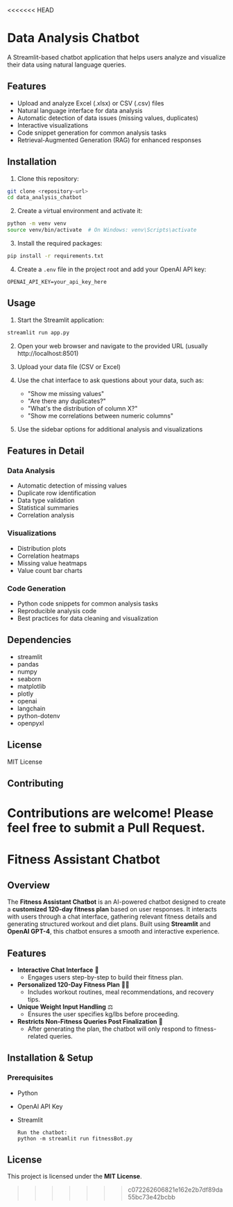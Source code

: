 <<<<<<< HEAD
# Data Analysis Chatbot

A Streamlit-based chatbot application that helps users analyze and visualize their data using natural language queries.

## Features

- Upload and analyze Excel (.xlsx) or CSV (.csv) files
- Natural language interface for data analysis
- Automatic detection of data issues (missing values, duplicates)
- Interactive visualizations
- Code snippet generation for common analysis tasks
- Retrieval-Augmented Generation (RAG) for enhanced responses

## Installation

1. Clone this repository:
```bash
git clone <repository-url>
cd data_analysis_chatbot
```

2. Create a virtual environment and activate it:
```bash
python -m venv venv
source venv/bin/activate  # On Windows: venv\Scripts\activate
```

3. Install the required packages:
```bash
pip install -r requirements.txt
```

4. Create a `.env` file in the project root and add your OpenAI API key:
```
OPENAI_API_KEY=your_api_key_here
```

## Usage

1. Start the Streamlit application:
```bash
streamlit run app.py
```

2. Open your web browser and navigate to the provided URL (usually http://localhost:8501)

3. Upload your data file (CSV or Excel)

4. Use the chat interface to ask questions about your data, such as:
   - "Show me missing values"
   - "Are there any duplicates?"
   - "What's the distribution of column X?"
   - "Show me correlations between numeric columns"

5. Use the sidebar options for additional analysis and visualizations

## Features in Detail

### Data Analysis
- Automatic detection of missing values
- Duplicate row identification
- Data type validation
- Statistical summaries
- Correlation analysis

### Visualizations
- Distribution plots
- Correlation heatmaps
- Missing value heatmaps
- Value count bar charts

### Code Generation
- Python code snippets for common analysis tasks
- Reproducible analysis code
- Best practices for data cleaning and visualization

## Dependencies

- streamlit
- pandas
- numpy
- seaborn
- matplotlib
- plotly
- openai
- langchain
- python-dotenv
- openpyxl

## License

MIT License

## Contributing

Contributions are welcome! Please feel free to submit a Pull Request. 
=======
# Fitness Assistant Chatbot

## Overview
The **Fitness Assistant Chatbot** is an AI-powered chatbot designed to create a **customized 120-day fitness plan** based on user responses. It interacts with users through a chat interface, gathering relevant fitness details and generating structured workout and diet plans. Built using **Streamlit** and **OpenAI GPT-4**, this chatbot ensures a smooth and interactive experience.

## Features
- **Interactive Chat Interface** 💬
  - Engages users step-by-step to build their fitness plan.
- **Personalized 120-Day Fitness Plan** 🏋️‍♂️
  - Includes workout routines, meal recommendations, and recovery tips.
- **Unique Weight Input Handling** ⚖️
  - Ensures the user specifies kg/lbs before proceeding.
- **Restricts Non-Fitness Queries Post Finalization** 🚫
  - After generating the plan, the chatbot will only respond to fitness-related queries.

## Installation & Setup
### Prerequisites
- Python
- OpenAI API Key
- Streamlit

    ```
   Run the chatbot:
   python -m streamlit run fitnessBot.py
   ```


## License
This project is licensed under the **MIT License**.

>>>>>>> c072262606821e162e2b7df89da55bc73e42bcbb
